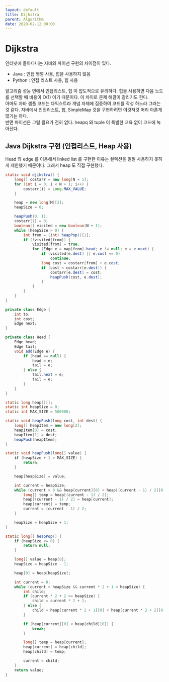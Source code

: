 ```yaml
---
layout: default
title: Dijkstra
parent: Algorithm
date: 2020-02-12 00:00
---
```


# Dijkstra

인터넷에 돌아다니는 자바와 파이선 구현의 차이점이 있다.

- Java : 인접 행열 사용, 힙을 사용하지 않음
- Python : 인접 리스트 사용, 힙 사용

알고리즘 성능 면에서 인접리스트, 힙 이 압도적으로 유리하다. 힙을 사용하면 다음 노드를 선택할 때 비용이 O(1) 이기 때문이다. 이 차이로 문제 해결이 갈리기도 한다.  
아마도 자바 샘플 코드는 다익스트라 개념 자체에 집중하여 코드를 작성 하느라 그러는 것 같다. 자바에서 인접리스트, 힙, SimpleMap 것을 구현하려면 이것저것 머리 아픈게 많기는 하다.  
반면 파이선은 그럴 필요가 전혀 없다. heapq 와 tuple 이 특별한 교육 없이 코드에 녹아진다.  

## Java Dijkstra 구현 (인접리스트, Heap 사용)

Head 와 edge 를 이용해서 linked list 를 구현한 이유는 컬렉션을 일절 사용하지 못하게 제한했기 때문이다. 그래서 heap 도 직접 구현했다.

```java
static void djikstra() {
    long[] costarr = new long[N + 1];
    for (int i = 0; i < N + 1; i++) {
        costarr[i] = Long.MAX_VALUE;
    }

    heap = new long[M][2];
    heapSize = 0;

    heapPush(0, 1);
    costarr[1] = 0;
    boolean[] visited = new boolean[N + 1];
    while (heapSize > 0) {
        int from = (int) heapPop()[1];
        if (!visited[from]) {
            visited[from] = true;
            for (Edge e = map[from].head; e != null; e = e.next) {
                if (visited[e.dest] || e.cost == 0)
                    continue;
                long cost = costarr[from] + e.cost;
                if (cost < costarr[e.dest]) {
                    costarr[e.dest] = cost;
                    heapPush(cost, e.dest);
                }
            }
        }
    }
}

private class Edge {
    int to;
    int cost;
    Edge next;
}

private class Head {
    Edge head;
    Edge tail;
    void add(Edge e) {
        if (head == null) {
            head = e;
            tail = e;
        } else {
            tail.next = e;
            tail = e;
        }
    }
}

static long heap[][];
static int heapSize = 0;
static int MAX_SIZE = 500000;

static void heapPush(long cost, int dest) {
    long[] heapItem = new long[2];
    heapItem[0] = cost;
    heapItem[1] = dest;
    heapPush(heapItem);
}

static void heapPush(long[] value) {
    if (heapSize + 1 > MAX_SIZE) {
        return;
    }

    heap[heapSize] = value;

    int current = heapSize;
    while (current > 0 && heap[current][0] < heap[(current - 1) / 2][0]) {
        long[] temp = heap[(current - 1) / 2];
        heap[(current - 1) / 2] = heap[current];
        heap[current] = temp;
        current = (current - 1) / 2;
    }

    heapSize = heapSize + 1;
}

static long[] heapPop() {
    if (heapSize <= 0) {
        return null;
    }

    long[] value = heap[0];
    heapSize = heapSize - 1;

    heap[0] = heap[heapSize];

    int current = 0;
    while (current < heapSize && current * 2 + 1 < heapSize) {
        int child;
        if (current * 2 + 2 >= heapSize) {
            child = current * 2 + 1;
        } else {
            child = heap[current * 2 + 1][0] < heap[current * 2 + 2][0] ? current * 2 + 1 : current * 2 + 2;
        }

        if (heap[current][0] < heap[child][0]) {
            break;
        }

        long[] temp = heap[current];
        heap[current] = heap[child];
        heap[child] = temp;

        current = child;
    }
    return value;
}
```
